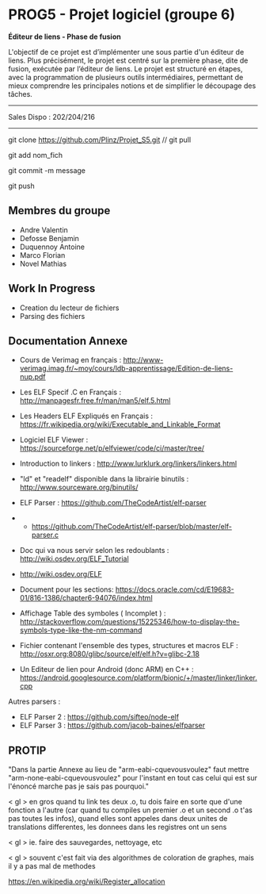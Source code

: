 # PROG5 - Projet logiciel (groupe 6)

**Éditeur de liens - Phase de fusion**

L'objectif  de  ce  projet  est  d’implémenter  une  sous  partie  d'un  éditeur  de  liens. Plus  précisément, le projet est centré sur la première phase, dite de fusion, exécutée par l’éditeur de liens. Le projet est structuré en étapes, avec la programmation de plusieurs outils intermédiaires, permettant de mieux comprendre les principales notions et de simplifier le découpage des tâches.

***

Sales Dispo : 202/204/216


***
git clone https://github.com/Plinz/Projet_S5.git // git pull

git add nom_fich

git commit -m message

git push

## Membres du groupe

* Andre Valentin
* Defosse Benjamin
* Duquennoy Antoine
* Marco Florian
* Novel Mathias

## Work In Progress

* Creation du lecteur de fichiers
* Parsing des fichiers  

## Documentation Annexe 

* Cours de Verimag en français : http://www-verimag.imag.fr/~moy/cours/ldb-apprentissage/Edition-de-liens-nup.pdf
* Les ELF Specif .C en Français : http://manpagesfr.free.fr/man/man5/elf.5.html
* Les Headers ELF Expliqués en Français : https://fr.wikipedia.org/wiki/Executable_and_Linkable_Format
* Logiciel ELF Viewer : https://sourceforge.net/p/elfviewer/code/ci/master/tree/
* Introduction to linkers : http://www.lurklurk.org/linkers/linkers.html
* "ld" et "readelf" disponible dans la librairie binutils : http://www.sourceware.org/binutils/


* ELF Parser : https://github.com/TheCodeArtist/elf-parser
* * https://github.com/TheCodeArtist/elf-parser/blob/master/elf-parser.c


* Doc qui va nous servir selon les redoublants : http://wiki.osdev.org/ELF_Tutorial
* http://wiki.osdev.org/ELF
* Document pour les sections: https://docs.oracle.com/cd/E19683-01/816-1386/chapter6-94076/index.html
* Affichage Table des symboles ( Incomplet ) : http://stackoverflow.com/questions/15225346/how-to-display-the-symbols-type-like-the-nm-command
* Fichier contenant l'ensemble des types, structures et macros ELF : http://osxr.org:8080/glibc/source/elf/elf.h?v=glibc-2.18

* Un Editeur de lien pour Android (donc ARM) en C++ : https://android.googlesource.com/platform/bionic/+/master/linker/linker.cpp

Autres parsers :
* ELF Parser 2 : https://github.com/sifteo/node-elf
* ELF Parser 3 : https://github.com/jacob-baines/elfparser

## PROTIP

"Dans la partie Annexe au lieu de "arm-eabi-cquevousvoulez" faut mettre "arm-none-eabi-cquevousvoulez" pour l'instant en tout cas celui qui est sur l'énoncé marche pas je sais pas pourquoi."



< gl >	en gros quand tu link tes deux .o, tu dois faire en sorte que d'une fonction a l'autre (car quand tu compiles un premier .o et un second .o t'as pas toutes les infos), quand elles sont appeles dans deux unites de translations differentes, les donnees dans les registres ont un sens

< gl >	ie. faire des sauvegardes, nettoyage, etc

< gl >	souvent c'est fait via des algorithmes de coloration de graphes, mais il y a pas mal de methodes

https://en.wikipedia.org/wiki/Register_allocation

